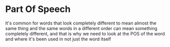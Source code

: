 # Part Of Speech

It's common for words that look completely different to mean almost the same thing and the same words in a different order can mean something completely different, and that is why we need to look at the POS of the word and where it's been used in not just the  word itself

